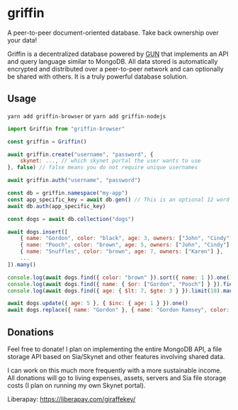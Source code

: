 # griffin

A peer-to-peer document-oriented database. Take back ownership over your data!

Griffin is a decentralized database powered by [GUN](https://github.com/amark/gun) that implements an API and query language similar to MongoDB. All data stored is automatically encrypted and distributed over a peer-to-peer network and can optionally be shared with others. It is a truly powerful database solution.

## Usage

`yarn add griffin-browser` or `yarn add griffin-nodejs`

```js
import Griffin from "griffin-browser"

const griffin = Griffin()

await griffin.create("username", "password", {
	skynet: ..., // which skynet portal the user wants to use
}, false) // false means you do not require unique usernames

await griffin.auth("username", "password")

const db = griffin.namespace("my-app")
const app_specific_key = await db.gen() // This is an optional 12 word mnemonic generated by the user
await db.auth(app_specific_key)

const dogs = await db.collection("dogs")

await dogs.insert([
	{ name: "Gordon", color: "black", age: 3, owners: ["John", "Cindy"] },
	{ name: "Pooch", color: "brown", age: 5, owners: ["John", "Cindy"] },
	{ name: "Snuffles", color: "brown", age: 7, owners: ["Karen"] },
	...
]).many()

console.log(await dogs.find({ color: "brown" }).sort({ name: 1 }).one())
console.log(await dogs.find({ name: { $or: ["Gordon", "Pooch"] } }).fields({ _id: 0 }).many())
console.log(await dogs.find({ age: { $lt: 7, $gte: 3 } }).limit(10).many())

await dogs.update({ age: 5 }, { $inc: { age: 1 } }).one()
await dogs.replace({ name: "Gordon" }, { name: "Gordon Ramsey", color: "blonde", age: 54, owners: null })
```

## Donations

Feel free to donate! I plan on implementing the entire MongoDB API, a file storage API based on Sia/Skynet and other features involving shared data.

I can work on this much more frequently with a more sustainable income. All donations will go to living expenses, assets, servers and Sia file storage costs (I plan on running my own Skynet portal).

Liberapay: https://liberapay.com/giraffekey/
